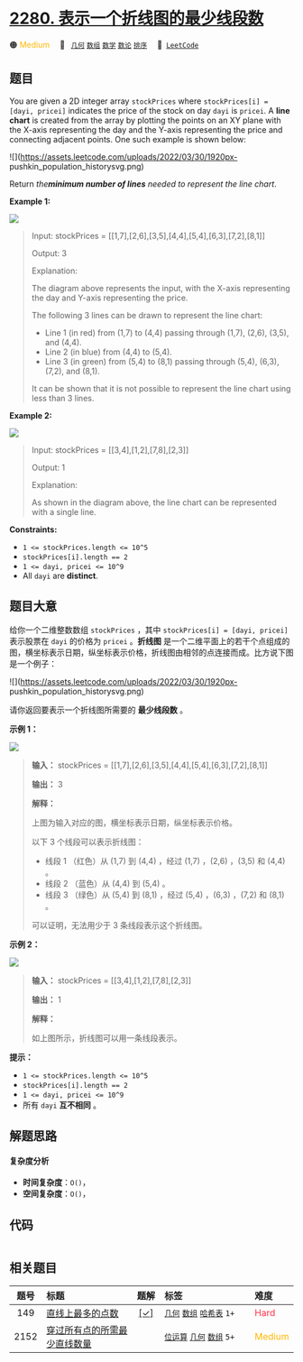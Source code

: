 # [2280. 表示一个折线图的最少线段数](https://leetcode.com/problems/minimum-lines-to-represent-a-line-chart)

🟠 <font color=#ffb800>Medium</font>&emsp; 🔖&ensp; [`几何`](/leetcode-js/outline/tag/geometry.md) [`数组`](/leetcode-js/outline/tag/array.md) [`数学`](/leetcode-js/outline/tag/math.md) [`数论`](/leetcode-js/outline/tag/number-theory.md) [`排序`](/leetcode-js/outline/tag/sorting.md)&emsp; 🔗&ensp;[`LeetCode`](https://leetcode.com/problems/minimum-lines-to-represent-a-line-chart)

## 题目

You are given a 2D integer array `stockPrices` where `stockPrices[i] = [dayi,
pricei]` indicates the price of the stock on day `dayi` is `pricei`. A **line
chart** is created from the array by plotting the points on an XY plane with
the X-axis representing the day and the Y-axis representing the price and
connecting adjacent points. One such example is shown below:

![](https://assets.leetcode.com/uploads/2022/03/30/1920px-
pushkin_population_historysvg.png)

Return _the**minimum number of lines** needed to represent the line chart_.



**Example 1:**

![](https://assets.leetcode.com/uploads/2022/03/30/ex0.png)

> Input: stockPrices = [[1,7],[2,6],[3,5],[4,4],[5,4],[6,3],[7,2],[8,1]]
> 
> Output: 3
> 
> Explanation:
> 
> The diagram above represents the input, with the X-axis representing the day and Y-axis representing the price.
> 
> The following 3 lines can be drawn to represent the line chart:
> - Line 1 (in red) from (1,7) to (4,4) passing through (1,7), (2,6), (3,5), and (4,4).
> - Line 2 (in blue) from (4,4) to (5,4).
> - Line 3 (in green) from (5,4) to (8,1) passing through (5,4), (6,3), (7,2), and (8,1).
> 
> It can be shown that it is not possible to represent the line chart using less than 3 lines.

**Example 2:**

![](https://assets.leetcode.com/uploads/2022/03/30/ex1.png)

> Input: stockPrices = [[3,4],[1,2],[7,8],[2,3]]
> 
> Output: 1
> 
> Explanation:
> 
> As shown in the diagram above, the line chart can be represented with a single line.

**Constraints:**

  * `1 <= stockPrices.length <= 10^5`
  * `stockPrices[i].length == 2`
  * `1 <= dayi, pricei <= 10^9`
  * All `dayi` are **distinct**.


## 题目大意

给你一个二维整数数组 `stockPrices` ，其中 `stockPrices[i] = [dayi, pricei]` 表示股票在 `dayi`
的价格为 `pricei` 。**折线图**
是一个二维平面上的若干个点组成的图，横坐标表示日期，纵坐标表示价格，折线图由相邻的点连接而成。比方说下图是一个例子：

![](https://assets.leetcode.com/uploads/2022/03/30/1920px-
pushkin_population_historysvg.png)

请你返回要表示一个折线图所需要的 **最少线段数**  。



**示例 1：**

![](https://assets.leetcode.com/uploads/2022/03/30/ex0.png)

> 
> 
> 
> 
> 
> **输入：** stockPrices = [[1,7],[2,6],[3,5],[4,4],[5,4],[6,3],[7,2],[8,1]]
> 
> **输出：** 3
> 
> **解释：**
> 
> 上图为输入对应的图，横坐标表示日期，纵坐标表示价格。
> 
> 以下 3 个线段可以表示折线图：
> - 线段 1 （红色）从 (1,7) 到 (4,4) ，经过 (1,7) ，(2,6) ，(3,5) 和 (4,4) 。
> - 线段 2 （蓝色）从 (4,4) 到 (5,4) 。
> - 线段 3 （绿色）从 (5,4) 到 (8,1) ，经过 (5,4) ，(6,3) ，(7,2) 和 (8,1) 。
> 
> 可以证明，无法用少于 3 条线段表示这个折线图。
> 
> 

**示例 2：**

![](https://assets.leetcode.com/uploads/2022/03/30/ex1.png)

> 
> 
> 
> 
> 
> **输入：** stockPrices = [[3,4],[1,2],[7,8],[2,3]]
> 
> **输出：** 1
> 
> **解释：**
> 
> 如上图所示，折线图可以用一条线段表示。
> 
> 



**提示：**

  * `1 <= stockPrices.length <= 10^5`
  * `stockPrices[i].length == 2`
  * `1 <= dayi, pricei <= 10^9`
  * 所有 `dayi` **互不相同**  。


## 解题思路

#### 复杂度分析

- **时间复杂度**：`O()`，
- **空间复杂度**：`O()`，

## 代码

```javascript

```

## 相关题目

<!-- prettier-ignore -->
| 题号 | 标题 | 题解 | 标签 | 难度 |
| :------: | :------ | :------: | :------ | :------ |
| 149 | [直线上最多的点数](https://leetcode.com/problems/max-points-on-a-line) | [[✓]](/leetcode-js/problem/0149.md) |  [`几何`](/leetcode-js/outline/tag/geometry.md) [`数组`](/leetcode-js/outline/tag/array.md) [`哈希表`](/leetcode-js/outline/tag/hash-table.md) `1+` | <font color=#ff334b>Hard</font> |
| 2152 | [穿过所有点的所需最少直线数量](https://leetcode.com/problems/minimum-number-of-lines-to-cover-points) |  |  [`位运算`](/leetcode-js/outline/tag/bit-manipulation.md) [`几何`](/leetcode-js/outline/tag/geometry.md) [`数组`](/leetcode-js/outline/tag/array.md) `5+` | <font color=#ffb800>Medium</font> |

<style>
.blue {
    background-color: #096dd9;
    padding: 0.25rem 0.5rem;
    margin: 0;
    font-size: 0.85em;
    border-radius: 3px;
    color: white;
    font-weight: 500;
}
table th:first-of-type { width: 10%; }
table th:nth-of-type(2) { width: 35%; }
table th:nth-of-type(3) { width: 10%; }
table th:nth-of-type(4) { width: 35%; }
table th:nth-of-type(5) { width: 10%; }
</style>
